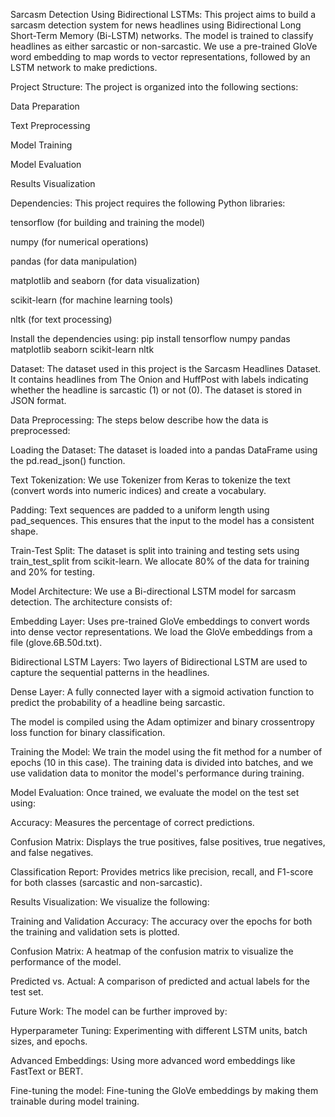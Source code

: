Sarcasm Detection Using Bidirectional LSTMs:
This project aims to build a sarcasm detection system for news headlines using Bidirectional Long Short-Term Memory (Bi-LSTM) networks. The model is trained to classify headlines as either sarcastic or non-sarcastic. We use a pre-trained GloVe word embedding to map words to vector representations, followed by an LSTM network to make predictions.

Project Structure:
The project is organized into the following sections:

Data Preparation

Text Preprocessing

Model Training

Model Evaluation

Results Visualization

Dependencies:
This project requires the following Python libraries:

tensorflow (for building and training the model)

numpy (for numerical operations)

pandas (for data manipulation)

matplotlib and seaborn (for data visualization)

scikit-learn (for machine learning tools)

nltk (for text processing)

Install the dependencies using:
pip install tensorflow numpy pandas matplotlib seaborn scikit-learn nltk

Dataset:
The dataset used in this project is the Sarcasm Headlines Dataset. It contains headlines from The Onion and HuffPost with labels indicating whether the headline is sarcastic (1) or not (0). The dataset is stored in JSON format.


Data Preprocessing:
The steps below describe how the data is preprocessed:

Loading the Dataset: The dataset is loaded into a pandas DataFrame using the pd.read_json() function.

Text Tokenization: We use Tokenizer from Keras to tokenize the text (convert words into numeric indices) and create a vocabulary.

Padding: Text sequences are padded to a uniform length using pad_sequences. This ensures that the input to the model has a consistent shape.

Train-Test Split: The dataset is split into training and testing sets using train_test_split from scikit-learn. We allocate 80% of the data for training and 20% for testing.

Model Architecture:
We use a Bi-directional LSTM model for sarcasm detection. The architecture consists of:

Embedding Layer: Uses pre-trained GloVe embeddings to convert words into dense vector representations. We load the GloVe embeddings from a file (glove.6B.50d.txt).

Bidirectional LSTM Layers: Two layers of Bidirectional LSTM are used to capture the sequential patterns in the headlines.

Dense Layer: A fully connected layer with a sigmoid activation function to predict the probability of a headline being sarcastic.

The model is compiled using the Adam optimizer and binary crossentropy loss function for binary classification.

Training the Model:
We train the model using the fit method for a number of epochs (10 in this case). The training data is divided into batches, and we use validation data to monitor the model's performance during training.

Model Evaluation:
Once trained, we evaluate the model on the test set using:

Accuracy: Measures the percentage of correct predictions.

Confusion Matrix: Displays the true positives, false positives, true negatives, and false negatives.

Classification Report: Provides metrics like precision, recall, and F1-score for both classes (sarcastic and non-sarcastic).

Results Visualization:
We visualize the following:

Training and Validation Accuracy: The accuracy over the epochs for both the training and validation sets is plotted.

Confusion Matrix: A heatmap of the confusion matrix to visualize the performance of the model.

Predicted vs. Actual: A comparison of predicted and actual labels for the test set.

Future Work:
The model can be further improved by:

Hyperparameter Tuning: Experimenting with different LSTM units, batch sizes, and epochs.

Advanced Embeddings: Using more advanced word embeddings like FastText or BERT.

Fine-tuning the model: Fine-tuning the GloVe embeddings by making them trainable during model training.
